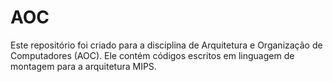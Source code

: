 # AOC
Este repositório foi criado para a disciplina de Arquitetura e Organização de Computadores (AOC). Ele contém códigos escritos em linguagem de montagem para a arquitetura MIPS.
